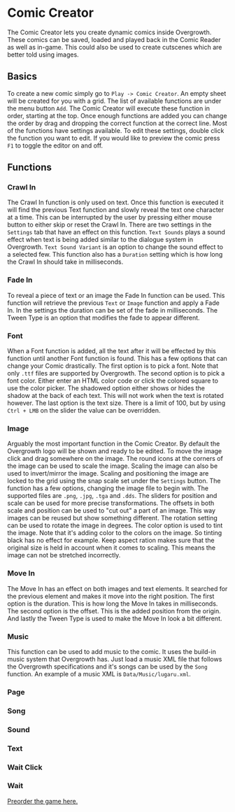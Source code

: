 # Comic Creator

The Comic Creator lets you create dynamic comics inside Overgrowth. These comics can be saved, loaded and played back in the Comic Reader as well as in-game. This could also be used to create cutscenes which are better told using images.

## Basics
To create a new comic simply go to ``Play -> Comic Creator``. An empty sheet will be created for you with a grid. The list of available functions are under the menu button ``Add``. The Comic Creator will execute these function in order, starting at the top. Once enough functions are added you can change the order by drag and dropping the correct function at the correct line. Most of the functions have settings available. To edit these settings, double click the function you want to edit. If you would like to preview the comic press ``F1`` to toggle the editor on and off.

## Functions

### Crawl In
The Crawl In function is only used on text. Once this function is executed it will find the previous Text function and slowly reveal the text one character at a time. This can be interrupted by the user by pressing either mouse button to either skip or reset the Crawl In. There are two settings in the ``Settings`` tab that have an effect on this function. ``Text Sounds`` plays a sound effect when text is being added similar to the dialogue system in Overgrowth. ``Text Sound Variant`` is an option to change the sound effect to a selected few. This function also has a ``Duration`` setting which is how long the Crawl In should take in milliseconds.

### Fade In
To reveal a piece of text or an image the Fade In function can be used. This function will retrieve the previous ``Text`` or ``Image`` function and apply a Fade In. In the settings the duration can be set of the fade in milliseconds. The Tween Type is an option that modifies the fade to appear different.

### Font
When a Font function is added, all the text after it will be effected by this function until another Font function is found. This has a few options that can change your Comic drastically. The first option is to pick a font. Note that only ``.ttf`` files are supported by Overgrowth. The second option is to pick a font color. Either enter an HTML color code or click the colored square to use the color picker. The shadowed option either shows or hides the shadow at the back of each text. This will not work when the text is rotated however. The last option is the text size. There is a limit of 100, but by using ``Ctrl + LMB`` on the slider the value can be overridden.

### Image
Arguably the most important function in the Comic Creator. By default the Overgrowth logo will be shown and ready to be edited. To move the image click and drag somewhere on the image. The round icons at the corners of the image can be used to scale the image. Scaling the image can also be used to invert/mirror the image. Scaling and positioning the image are locked to the grid using the snap scale set under the ``Settings`` button. The function has a few options, changing the image file to begin with. The supported files are ``.png``, ``.jpg``, ``.tga`` and `.dds`. The sliders for position and scale can be used for more precise transformations. The offsets in both scale and position can be used to "cut out" a part of an image. This way images can be reused but show something different. The rotation setting can be used to rotate the image in degrees. The color option is used to tint the image. Note that it's adding color to the colors on the image. So tinting black has no effect for example. Keep aspect ration makes sure that the original size is held in account when it comes to scaling. This means the image can not be stretched incorrectly.

### Move In
The Move In has an effect on both images and text elements. It searched for the previous element and makes it move into the right position. The first option is the duration. This is how long the Move In takes in milliseconds. The second option is the offset. This is the added position from the origin. And lastly the Tween Type is used to make the Move In look a bit different.

### Music
This function can be used to add music to the comic. It uses the build-in music system that Overgrowth has. Just load a music XML file that follows the Overgrowth specifications and it's songs can be used by the ``Song`` function. An example of a music XML is ``Data/Music/lugaru.xml``.

### Page


### Song

### Sound

### Text

### Wait Click

### Wait

[Preorder the game here.](http://www.wolfire.com/overgrowth)
